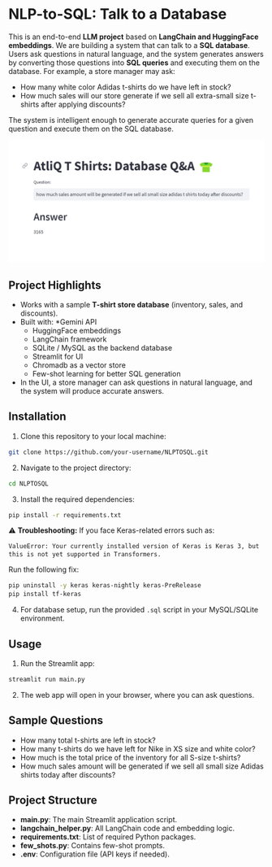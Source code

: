 # NLP-to-SQL: Talk to a Database

This is an end-to-end **LLM project** based on **LangChain and HuggingFace embeddings**. We are building a system that can talk to a **SQL database**.
Users ask questions in natural language, and the system generates answers by converting those questions into **SQL queries** and executing them on the database.
For example, a store manager may ask:

* How many white color Adidas t-shirts do we have left in stock?
* How much sales will our store generate if we sell all extra-small size t-shirts after applying discounts?

The system is intelligent enough to generate accurate queries for a given question and execute them on the SQL database.

![](atliq_tees.png)

## Project Highlights

* Works with a sample **T-shirt store database** (inventory, sales, and discounts).
* Built with:
  *Gemini API
  * HuggingFace embeddings
  * LangChain framework
  * SQLite / MySQL as the backend database
  * Streamlit for UI
  * Chromadb as a vector store
  * Few-shot learning for better SQL generation
* In the UI, a store manager can ask questions in natural language, and the system will produce accurate answers.

## Installation

1. Clone this repository to your local machine:

```bash
git clone https://github.com/your-username/NLPTOSQL.git
```

2. Navigate to the project directory:

```bash
cd NLPTOSQL
```

3. Install the required dependencies:

```bash
pip install -r requirements.txt
```

⚠️ **Troubleshooting:** If you face Keras-related errors such as:

```
ValueError: Your currently installed version of Keras is Keras 3, but this is not yet supported in Transformers.
```

Run the following fix:

```bash
pip uninstall -y keras keras-nightly keras-PreRelease
pip install tf-keras
```

4. For database setup, run the provided `.sql` script in your MySQL/SQLite environment.

## Usage

1. Run the Streamlit app:

```bash
streamlit run main.py
```

2. The web app will open in your browser, where you can ask questions.

## Sample Questions

* How many total t-shirts are left in stock?
* How many t-shirts do we have left for Nike in XS size and white color?
* How much is the total price of the inventory for all S-size t-shirts?
* How much sales amount will be generated if we sell all small size Adidas shirts today after discounts?

## Project Structure

* **main.py**: The main Streamlit application script.
* **langchain\_helper.py**: All LangChain code and embedding logic.
* **requirements.txt**: List of required Python packages.
* **few\_shots.py**: Contains few-shot prompts.
* **.env**: Configuration file (API keys if needed).
